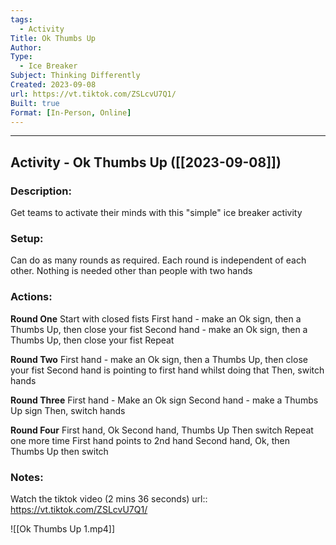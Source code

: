 ```yaml
---
tags:
  - Activity
Title: Ok Thumbs Up
Author: 
Type:
  - Ice Breaker
Subject: Thinking Differently
Created: 2023-09-08
url: https://vt.tiktok.com/ZSLcvU7Q1/
Built: true
Format: [In-Person, Online]
---
```


--------------------------------------------------------------------------------
## Activity - Ok Thumbs Up ([[2023-09-08]])
### Description: 
Get teams to activate their minds with this "simple" ice breaker activity

### Setup: 
Can do as many rounds as required. Each round is independent of each other. Nothing is needed other than people with two hands

### Actions: ## 
**Round One**
Start with closed fists
First hand - make an Ok sign, then a Thumbs Up, then close your fist
Second hand - make an Ok sign, then a Thumbs Up, then close your fist
Repeat

**Round Two**
First hand - make an Ok sign, then a Thumbs Up, then close your fist
Second hand is pointing to first hand whilst doing that
Then, switch hands

**Round Three**
First hand - Make an Ok sign
Second hand - make a Thumbs Up sign
Then, switch hands

**Round Four**
First hand, Ok
Second hand, Thumbs Up
Then switch
Repeat one more time
First hand points to 2nd hand
Second hand, Ok, then Thumbs Up
then switch
### Notes: 
Watch the tiktok video (2 mins 36 seconds)
url:: https://vt.tiktok.com/ZSLcvU7Q1/

![[Ok Thumbs Up 1.mp4]]